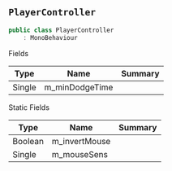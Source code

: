 ## `PlayerController`

```csharp
public class PlayerController
    : MonoBehaviour

```

Fields

| Type | Name | Summary | 
| --- | --- | --- | 
| Single | m_minDodgeTime |  | 


Static Fields

| Type | Name | Summary | 
| --- | --- | --- | 
| Boolean | m_invertMouse |  | 
| Single | m_mouseSens |  | 


